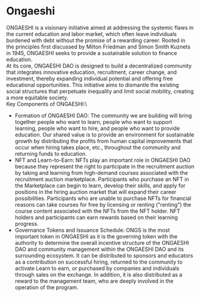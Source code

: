 # Ongaeshi

ONGAESHI is a visionary initiative aimed at addressing the systemic flaws in the current education and labor market, which often leave individuals burdened with debt without the promise of a rewarding career. Rooted in the principles first discussed by Milton Friedman and Simon Smith Kuznets in 1945, ONGAESHI seeks to provide a sustainable solution to finance education.\
At its core, ONGAESHI DAO is designed to build a decentralized community that integrates innovative education, recruitment, career change, and investment, thereby expanding individual potential and offering free educational opportunities. This initiative aims to dismantle the existing social structures that perpetuate inequality and limit social mobility, creating a more equitable society.\
Key Components of ONGAESHI:\


* Formation of ONGAESHI DAO: The community we are building will bring together people who want to learn, people who want to support learning, people who want to hire, and people who want to provide education. Our shared value is to provide an environment for sustainable growth by distributing the profits from human capital improvements that occur when hiring takes place, etc., throughout the community and returning funds to education.
* NFT and Learn-to-Earn: NFTs play an important role in ONGAESHI DAO because they represent the right to participate in the recruitment auction by taking and learning from high-demand courses associated with the recruitment auction marketplace. Participants who purchase an NFT in the Marketplace can begin to learn, develop their skills, and apply for positions in the hiring auction market that will expand their career possibilities. Participants who are unable to purchase NFTs for financial reasons can take courses for free by licensing or renting ("renting") the course content associated with the NFTs from the NFT holder. NFT holders and participants can earn rewards based on their learning progress.
* Governance Tokens and Issuance Schedule: ONGS is the most important token in ONGAESHI as it is the governing token with the authority to determine the overall incentive structure of the ONGAESHI DAO and community management within the ONGAESHI DAO and its surrounding ecosystem. It can be distributed to sponsors and educators as a contribution on successful hiring, returned to the community to activate Learn to earn, or purchased by companies and individuals through sales on the exchange. In addition, it is also distributed as a reward to the management team, who are deeply involved in the operation of the program.
